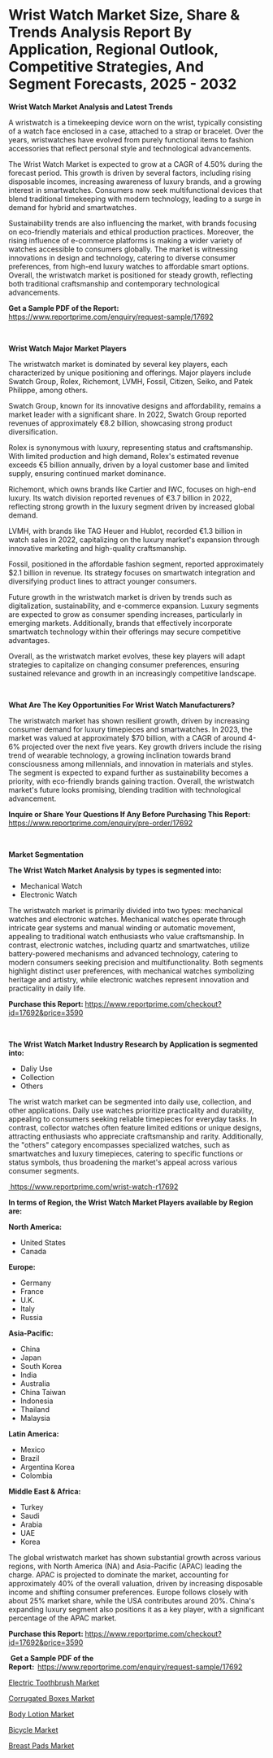 <p><h1>Wrist Watch Market Size, Share & Trends Analysis Report By Application, Regional Outlook, Competitive Strategies, And Segment Forecasts, 2025 - 2032</h1></p><p><strong>Wrist Watch Market Analysis and Latest Trends</strong></p>
<p><p>A wristwatch is a timekeeping device worn on the wrist, typically consisting of a watch face enclosed in a case, attached to a strap or bracelet. Over the years, wristwatches have evolved from purely functional items to fashion accessories that reflect personal style and technological advancements.</p><p>The Wrist Watch Market is expected to grow at a CAGR of 4.50% during the forecast period. This growth is driven by several factors, including rising disposable incomes, increasing awareness of luxury brands, and a growing interest in smartwatches. Consumers now seek multifunctional devices that blend traditional timekeeping with modern technology, leading to a surge in demand for hybrid and smartwatches. </p><p>Sustainability trends are also influencing the market, with brands focusing on eco-friendly materials and ethical production practices. Moreover, the rising influence of e-commerce platforms is making a wider variety of watches accessible to consumers globally. The market is witnessing innovations in design and technology, catering to diverse consumer preferences, from high-end luxury watches to affordable smart options. Overall, the wristwatch market is positioned for steady growth, reflecting both traditional craftsmanship and contemporary technological advancements.</p></p>
<p><strong>Get a Sample PDF of the Report:&nbsp;</strong> <a href="https://www.reportprime.com/enquiry/request-sample/17692?utm_campaign=1110&utm_medium=2&utm_source=Github&utm_content=ia&utm_term=18032025&utm_id=wrist-watch">https://www.reportprime.com/enquiry/request-sample/17692</a></p>
<p>&nbsp;</p>
<p><strong>Wrist Watch Major Market Players</strong></p>
<p><p>The wristwatch market is dominated by several key players, each characterized by unique positioning and offerings. Major players include Swatch Group, Rolex, Richemont, LVMH, Fossil, Citizen, Seiko, and Patek Philippe, among others.</p><p>Swatch Group, known for its innovative designs and affordability, remains a market leader with a significant share. In 2022, Swatch Group reported revenues of approximately €8.2 billion, showcasing strong product diversification.</p><p>Rolex is synonymous with luxury, representing status and craftsmanship. With limited production and high demand, Rolex's estimated revenue exceeds €5 billion annually, driven by a loyal customer base and limited supply, ensuring continued market dominance.</p><p>Richemont, which owns brands like Cartier and IWC, focuses on high-end luxury. Its watch division reported revenues of €3.7 billion in 2022, reflecting strong growth in the luxury segment driven by increased global demand.</p><p>LVMH, with brands like TAG Heuer and Hublot, recorded €1.3 billion in watch sales in 2022, capitalizing on the luxury market's expansion through innovative marketing and high-quality craftsmanship.</p><p>Fossil, positioned in the affordable fashion segment, reported approximately $2.1 billion in revenue. Its strategy focuses on smartwatch integration and diversifying product lines to attract younger consumers.</p><p>Future growth in the wristwatch market is driven by trends such as digitalization, sustainability, and e-commerce expansion. Luxury segments are expected to grow as consumer spending increases, particularly in emerging markets. Additionally, brands that effectively incorporate smartwatch technology within their offerings may secure competitive advantages.</p><p>Overall, as the wristwatch market evolves, these key players will adapt strategies to capitalize on changing consumer preferences, ensuring sustained relevance and growth in an increasingly competitive landscape.</p></p>
<p>&nbsp;</p>
<p><strong>What Are The Key Opportunities For Wrist Watch Manufacturers?</strong></p>
<p><p>The wristwatch market has shown resilient growth, driven by increasing consumer demand for luxury timepieces and smartwatches. In 2023, the market was valued at approximately $70 billion, with a CAGR of around 4-6% projected over the next five years. Key growth drivers include the rising trend of wearable technology, a growing inclination towards brand consciousness among millennials, and innovation in materials and styles. The segment is expected to expand further as sustainability becomes a priority, with eco-friendly brands gaining traction. Overall, the wristwatch market's future looks promising, blending tradition with technological advancement.</p></p>
<p><strong>Inquire or Share Your Questions If Any Before Purchasing This Report:</strong> <a href="https://www.reportprime.com/enquiry/pre-order/17692?utm_campaign=1110&utm_medium=2&utm_source=Github&utm_content=ia&utm_term=18032025&utm_id=wrist-watch">https://www.reportprime.com/enquiry/pre-order/17692</a></p>
<p>&nbsp;</p>
<p><strong>Market Segmentation</strong></p>
<p><strong>The Wrist Watch Market Analysis by types is segmented into:</strong></p>
<p><ul><li>Mechanical Watch</li><li>Electronic Watch</li></ul></p>
<p><p>The wristwatch market is primarily divided into two types: mechanical watches and electronic watches. Mechanical watches operate through intricate gear systems and manual winding or automatic movement, appealing to traditional watch enthusiasts who value craftsmanship. In contrast, electronic watches, including quartz and smartwatches, utilize battery-powered mechanisms and advanced technology, catering to modern consumers seeking precision and multifunctionality. Both segments highlight distinct user preferences, with mechanical watches symbolizing heritage and artistry, while electronic watches represent innovation and practicality in daily life.</p></p>
<p><strong>Purchase this Report:&nbsp;</strong><a href="https://www.reportprime.com/checkout?id=17692&price=3590&utm_campaign=1110&utm_medium=2&utm_source=Github&utm_content=ia&utm_term=18032025&utm_id=wrist-watch">https://www.reportprime.com/checkout?id=17692&price=3590</a></p>
<p>&nbsp;</p>
<p><strong>The Wrist Watch Market Industry Research by Application is segmented into:</strong></p>
<p><ul><li>Daliy Use</li><li>Collection</li><li>Others</li></ul></p>
<p><p>The wrist watch market can be segmented into daily use, collection, and other applications. Daily use watches prioritize practicality and durability, appealing to consumers seeking reliable timepieces for everyday tasks. In contrast, collector watches often feature limited editions or unique designs, attracting enthusiasts who appreciate craftsmanship and rarity. Additionally, the "others" category encompasses specialized watches, such as smartwatches and luxury timepieces, catering to specific functions or status symbols, thus broadening the market's appeal across various consumer segments.</p></p>
<p><a href="https://www.reportprime.com/wrist-watch-r17692?utm_campaign=1110&utm_medium=2&utm_source=Github&utm_content=ia&utm_term=18032025&utm_id=wrist-watch">&nbsp;https://www.reportprime.com/wrist-watch-r17692</a></p>
<p><strong>In terms of Region, the Wrist Watch Market Players available by Region are:</strong></p>
<p>
    <p> <strong> North America: </strong>
        <ul>
            <li>United States</li>
            <li>Canada</li>
        </ul>
        </p> 
    <p> <strong> Europe: </strong>
        <ul>
            <li>Germany</li>
            <li>France</li>
            <li>U.K.</li>
            <li>Italy</li>
            <li>Russia</li>
        </ul>
        </p> 
    <p> <strong> Asia-Pacific: </strong>
        <ul>
            <li>China</li>
            <li>Japan</li>
            <li>South Korea</li>
            <li>India</li>
            <li>Australia</li>
            <li>China Taiwan</li>
            <li>Indonesia</li>
            <li>Thailand</li>
            <li>Malaysia</li>
        </ul>
        </p> 
    <p> <strong> Latin America: </strong>
        <ul>
            <li>Mexico</li>
            <li>Brazil</li>
            <li>Argentina Korea</li>
            <li>Colombia</li>
        </ul>
        </p> 
    <p> <strong> Middle East & Africa: </strong>
        <ul>
            <li>Turkey</li>
            <li>Saudi</li>
            <li>Arabia</li>
            <li>UAE</li>
            <li>Korea</li>
        </ul>
    </p>
    </p>
<p><p>The global wristwatch market has shown substantial growth across various regions, with North America (NA) and Asia-Pacific (APAC) leading the charge. APAC is projected to dominate the market, accounting for approximately 40% of the overall valuation, driven by increasing disposable income and shifting consumer preferences. Europe follows closely with about 25% market share, while the USA contributes around 20%. China's expanding luxury segment also positions it as a key player, with a significant percentage of the APAC market.</p></p>
<p><strong>Purchase this Report: </strong><a href="https://www.reportprime.com/checkout?id=17692&price=3590&utm_campaign=1110&utm_medium=2&utm_source=Github&utm_content=ia&utm_term=18032025&utm_id=wrist-watch">https://www.reportprime.com/checkout?id=17692&price=3590</a></p>
<p>&nbsp;<strong>Get a Sample PDF of the Report:&nbsp;&nbsp;</strong><a href="https://www.reportprime.com/enquiry/request-sample/17692?utm_campaign=1110&utm_medium=2&utm_source=Github&utm_content=ia&utm_term=18032025&utm_id=wrist-watch">https://www.reportprime.com/enquiry/request-sample/17692</a></p>
<p><strong></strong></p>
<p><p><a href="https://github.com/kelttnandan9/Market-Research-Report-List-1/blob/main/electric-toothbrush-market.md?utm_campaign=1110&utm_medium=2&utm_source=Github&utm_content=ia&utm_term=18032025&utm_id=wrist-watch">Electric Toothbrush Market</a></p><p><a href="https://github.com/bibzmuiko/Market-Research-Report-List-1/blob/main/corrugated-boxes-market.md?utm_campaign=1110&utm_medium=2&utm_source=Github&utm_content=ia&utm_term=18032025&utm_id=wrist-watch">Corrugated Boxes Market</a></p><p><a href="https://github.com/borsiflorsfa/Market-Research-Report-List-1/blob/main/body-lotion-market.md?utm_campaign=1110&utm_medium=2&utm_source=Github&utm_content=ia&utm_term=18032025&utm_id=wrist-watch">Body Lotion Market</a></p><p><a href="https://github.com/linnuripat/Market-Research-Report-List-1/blob/main/bicycle-market.md?utm_campaign=1110&utm_medium=2&utm_source=Github&utm_content=ia&utm_term=18032025&utm_id=wrist-watch">Bicycle Market</a></p><p><a href="https://github.com/larotnanonhx/Market-Research-Report-List-1/blob/main/breast-pads-market.md?utm_campaign=1110&utm_medium=2&utm_source=Github&utm_content=ia&utm_term=18032025&utm_id=wrist-watch">Breast Pads Market</a></p></p>